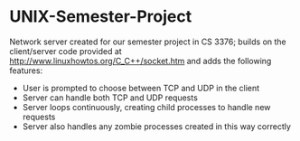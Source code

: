 # UNIX-Semester-Project

Network server created for our semester project in CS 3376; builds on the client/server code provided at http://www.linuxhowtos.org/C_C++/socket.htm and adds the following features:

* User is prompted to choose between TCP and UDP in the client
* Server can handle both TCP and UDP requests
* Server loops continuously, creating child processes to handle new requests
* Server also handles any zombie processes created in this way correctly

